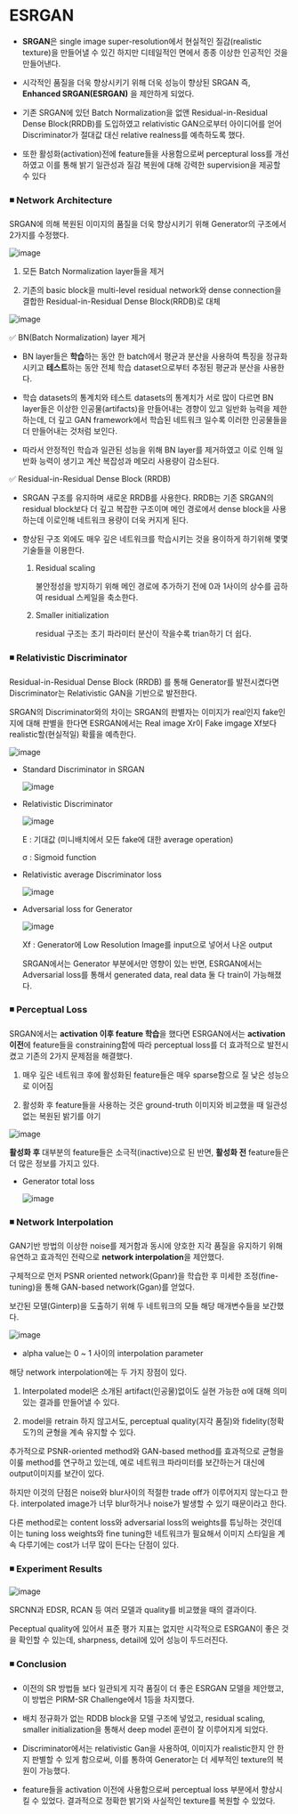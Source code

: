 # ESRGAN # 

- **SRGAN**은 single image super-resolution에서 현실적인 질감(realistic texture)을 만들어낼 수 있긴 하지만 디테일적인 면에서 종종 이상한 인공적인 것을 만들어낸다.

- 시각적인 품질을 더욱 향상시키기 위해 더욱 성능이 향상된 SRGAN 즉, **Enhanced SRGAN(ESRGAN)** 을 제안하게 되었다.

- 기존 SRGAN에 있던 Batch Normalization을 없앤 Residual-in-Residual Dense Block(RRDB)를 도입하였고 relativistic GAN으로부터 아이디어를 얻어 Discriminator가 절대값 대신 relative realness를 예측하도록 했다.

- 또한 활성화(activation)전에 feature들을 사용함으로써 perceptural loss를 개선하였고 이를 통해 밝기 일관성과 질감 복원에 대해 강력한 supervision을 제공할 수 있다

### ◾ Network Architecture ###

  SRGAN에 의해 복원된 이미지의 품질을 더욱 향상시키기 위해 Generator의 구조에서 2가지를 수정했다.
  
  ![image](https://user-images.githubusercontent.com/66320010/139796135-8a813f9a-6485-485d-90a0-f8d58a336768.png)

  1. 모든 Batch Normalization layer들을 제거

  2. 기존의 basic block을 multi-level residual network와 dense connection을 결합한 Residual-in-Residual Dense Block(RRDB)로 대체

  ![image](https://user-images.githubusercontent.com/66320010/139660485-6a61dec9-47b3-4068-b7be-8defc8a5183c.png)

  ✅ BN(Batch Normalization) layer 제거
  
  - BN layer들은 **학습**하는 동안 한 batch에서 평균과 분산을 사용하여 특징을 정규화시키고 **테스트**하는 동안 전체 학습 dataset으로부터 추정된 평균과 분산을 사용한다.

  - 학습 datasets의 통계치와 테스트 datasets의 통계치가 서로 많이 다르면 BN layer들은 이상한 인공물(artifacts)을 만들어내는 경향이 있고 일반화 능력을 제한하는데, 더 깊고 GAN framework에서 학습된 네트워크 일수록 이러한 인공물들을 더 만들어내는 것처럼 보인다.

  - 따라서 안정적인 학습과 일관된 성능을 위해 BN layer를 제거하였고 이로 인해 일반화 능력이 생기고 계산 복잡성과 메모리 사용량이 감소된다.

  ✅ Residual-in-Residual Dense Block (RRDB)
  
  - SRGAN 구조를 유지하며 새로운 RRDB를 사용한다. RRDB는 기존 SRGAN의 residual block보다 더 깊고 복잡한 구조이며 메인 경로에서 dense block을 사용하는데 이로인해 네트워크 용량이 더욱 커지게 된다.

  - 향상된 구조 외에도 매우 깊은 네트워크를 학습시키는 것을 용이하게 하기위해 몇몇 기술들을 이용한다.

    1. Residual scaling
    
        불안정성을 방지하기 위해 메인 경로에 추가하기 전에 0과 1사이의 상수를 곱하여 residual 스케일을 축소한다.
        
    2. Smaller initialization

        residual 구조는 초기 파라미터 분산이 작을수록 trian하기 더 쉽다.
        
### ◾ Relativistic Discriminator ### 

Residual-in-Residual Dense Block (RRDB) 를 통해 Generator를 발전시켰다면 Discriminator는 Relativistic GAN을 기반으로 발전한다.

SRGAN의 Discriminator와의 차이는 SRGAN의 판별자는 이미지가 real인지 fake인지에 대해 판별을 한다면 ESRGAN에서는 Real image Xr이 Fake imgage Xf보다 realistic할(현실적일) 확률을 예측한다.

![image](https://user-images.githubusercontent.com/66320010/139663033-db15bf8d-5aab-4558-9ac5-16d7f4e74eec.png)

- Standard Discriminator in SRGAN

  ![image](https://user-images.githubusercontent.com/66320010/139663512-65c2413d-b240-4ae7-9148-afd234e1db06.png)
  
- Relativistic Discriminator

  ![image](https://user-images.githubusercontent.com/66320010/139663606-0cd6b541-5088-410f-8819-c935886ef0df.png)
  
  E : 기대값 (미니배치에서 모든 fake에 대한 average operation)

  σ : Sigmoid function
  
- Relativistic average Discriminator loss

  ![image](https://user-images.githubusercontent.com/66320010/139663845-f9ba110e-aa69-4056-b4e4-c572d4fd3354.png)

- Adversarial loss for Generator

  ![image](https://user-images.githubusercontent.com/66320010/139663962-03931ff5-f11e-4863-a03d-a4e17c3724c2.png)
  
  Xf : Generator에 Low Resolution Image를 input으로 넣어서 나온 output
  
  SRGAN에서는 Generator 부분에서만 영향이 있는 반면, ESRGAN에서는 Adversarial loss를 통해서 generated data, real data 둘 다 train이 가능해졌다.
  
### ◾ Perceptual Loss ### 
  
SRGAN에서는 **activation 이후 feature 학습**을 했다면 ESRGAN에서는 **activation  이전**에 feature들을 constraining함에 따라 perceptual loss를 더 효과적으로 발전시켰고 기존의 2가지 문제점을 해결했다.
  
1. 매우 깊은 네트워크 후에 활성화된 feature들은 매우 sparse함으로 질 낮은 성능으로 이어짐
  
2. 활성화 후 feature들을 사용하는 것은 ground-truth 이미지와 비교했을 때 일관성 없는 복원된 밝기를 야기
  
![image](https://user-images.githubusercontent.com/66320010/139664615-25c26730-ece6-4a8d-a3e0-1de8e9d53692.png)  
  
**활성화 후** 대부분의 feature들은 소극적(inactive)으로 된 반면, **활성화 전** feature들은 더 많은 정보를 가지고 있다.
  
- Generator total loss

  ![image](https://user-images.githubusercontent.com/66320010/139664875-b8598226-6dff-48e7-ac5e-01fd7cd89949.png)
  
### ◾ Network Interpolation ###   

GAN기반 방법의 이상한 noise를 제거함과 동시에 양호한 지각 품질을 유지하기 위해 유연하고 효과적인 전략으로 **network interpolation**을 제안했다.

구체적으로 먼저 PSNR oriented network(Gpanr)을 학습한 후 미세한 조정(fine-tuning)을 통해 GAN-based network(Ggan)를 얻었다. 

보간된 모델(Ginterp)을 도출하기 위해 두 네트워크의 모들 해당 매개변수들을 보간했다.

![image](https://user-images.githubusercontent.com/66320010/139667422-9d05073b-0813-4a87-a284-29a82946c9fa.png)

- alpha value는 0 ~ 1 사이의 interpolation parameter
  
해당 network interpolation에는 두 가지 장점이 있다.
  
  1. Interpolated model은 소개된 artifact(인공물)없이도 실현 가능한 α에 대해 의미 있는 결과를 만들어낼 수 있다.
  
  2. model을 retrain 하지 않고서도, perceptual quality(지각 품질)와 fidelity(정확도?)의 균형을 계속 유지할 수 있다.

추가적으로 PSNR-oriented method와 GAN-based method를 효과적으로 균형을 이룰 method를 연구하고 있는데, 예로 네트워크 파라미터를 보간하는거 대신에 output이미지를 보간이 있다.

하지만 이것의 단점은 noise와 blur사이의 적절한 trade off가 이루어지지 않는다고 한다. interpolated image가 너무 blur하거나 noise가 발생할 수 있기 때문이라고 한다.

다른 method로는 content loss와 adversarial loss의 weights를 튜닝하는 것인데 이는 tuning loss weights와 fine tuning한 네트워크가 필요해서 이미지 스타일을 계속 다루기에는 cost가 너무 많이 든다는 단점이 있다.
  
### ◾ Experiment Results ###   
  
![image](https://user-images.githubusercontent.com/66320010/139668385-42114763-9fc5-462c-8cf1-84d0a521d405.png)  
  
SRCNN과 EDSR, RCAN 등 여러 모델과 quality를 비교했을 때의 결과이다.

Peceptual quality에 있어서 표준 평가 지표는 없지만 시각적으로 ESRGAN이 좋은 것을 확인할 수 있는데, sharpness, detail에 있어 성능이 두드러진다.  
  
### ◾ Conclusion ###  

- 이전의 SR 방법들 보다 일관되게 지각 품질이 더 좋은 ESRGAN 모델을 제안했고, 이 방법은 PIRM-SR Challenge에서 1등을 차지했다.

- 배치 정규화가 없는 RDDB block을 모델 구조에 넣었고, residual scaling, smaller initialization을 통해서 deep model 훈련이 잘 이루어지게 되었다.

- Discriminator에서는 relativistic Gan을 사용하여, 이미지가 realistic한지 안 한지 판별할 수 있게 함으로써, 이를 통하여 Generator는 더 세부적인 texture의 복원이 가능했다.

- feature들을 activation 이전에 사용함으로써 perceptual loss 부분에서 향상시킬 수 있었다. 결과적으로 정확한 밝기와 사실적인 texture를 복원할 수 있었다.
